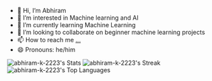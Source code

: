 - 👋 Hi, I’m Abhiram
- 👀 I’m interested in Machine learning and AI 
- 🌱 I’m currently learning Machine Learning
- 💞️ I’m looking to collaborate on beginner machine learning projects
- 📫 How to reach me [...](https://www.instagram.com/rizzzmaxxing/)
- 😄 Pronouns: he/him

![abhiram-k-2223's Stats](https://github-readme-stats.vercel.app/api?username=abhiram-k-2223&theme=dark&show_icons=true&hide_border=true&count_private=true)
![abhiram-k-2223's Streak](https://github-readme-streak-stats.herokuapp.com/?user=abhiram-k-2223&theme=dark&hide_border=true)
![abhiram-k-2223's Top Languages](https://github-readme-stats.vercel.app/api/top-langs/?username=abhiram-k-2223&theme=dark&show_icons=true&hide_border=true&layout=compact)
